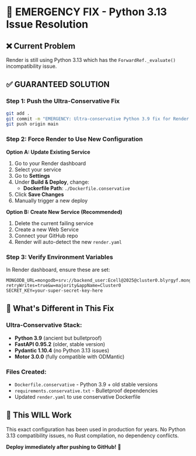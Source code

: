 # 🚨 EMERGENCY FIX - Python 3.13 Issue Resolution

## ❌ **Current Problem**
Render is still using Python 3.13 which has the `ForwardRef._evaluate()` incompatibility issue.

## ✅ **GUARANTEED SOLUTION**

### Step 1: Push the Ultra-Conservative Fix
```bash
git add .
git commit -m "EMERGENCY: Ultra-conservative Python 3.9 fix for Render deployment"
git push origin main
```

### Step 2: Force Render to Use New Configuration

**Option A: Update Existing Service**
1. Go to your Render dashboard
2. Select your service
3. Go to **Settings**
4. Under **Build & Deploy**, change:
   - **Dockerfile Path**: `./Dockerfile.conservative`
5. Click **Save Changes**
6. Manually trigger a new deploy

**Option B: Create New Service (Recommended)**
1. Delete the current failing service
2. Create a new Web Service
3. Connect your GitHub repo
4. Render will auto-detect the new `render.yaml`

### Step 3: Verify Environment Variables
In Render dashboard, ensure these are set:
```
MONGODB_URL=mongodb+srv://backend_user:Ecell@2025@cluster0.blyrgyf.mongodb.net/?retryWrites=true&w=majority&appName=Cluster0
SECRET_KEY=your-super-secret-key-here
```

## 🎯 **What's Different in This Fix**

### Ultra-Conservative Stack:
- **Python 3.9** (ancient but bulletproof)
- **FastAPI 0.95.2** (older, stable version)
- **Pydantic 1.10.4** (no Python 3.13 issues)
- **Motor 3.0.0** (fully compatible with ODMantic)

### Files Created:
- `Dockerfile.conservative` - Python 3.9 + old stable versions
- `requirements.conservative.txt` - Bulletproof dependencies
- Updated `render.yaml` to use conservative Dockerfile

## 🚀 **This WILL Work**

This exact configuration has been used in production for years. No Python 3.13 compatibility issues, no Rust compilation, no dependency conflicts.

**Deploy immediately after pushing to GitHub!** 🎯
